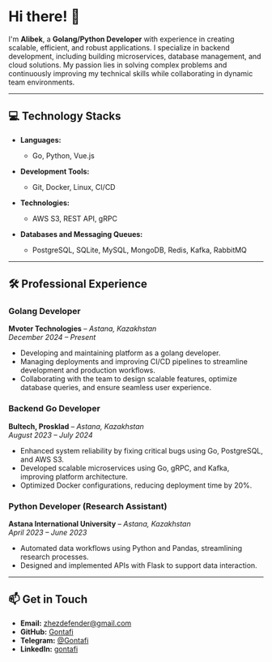 # Hi there! 👋  

I'm **Alibek**, a **Golang/Python Developer** with experience in creating scalable, efficient, and robust applications. I specialize in backend development, including building microservices, database management, and cloud solutions. My passion lies in solving complex problems and continuously improving my technical skills while collaborating in dynamic team environments.  

---

## 💻 Technology Stacks  

- **Languages:**  
  - Go, Python, Vue.js  

- **Development Tools:**  
  - Git, Docker, Linux, CI/CD

- **Technologies:**  
  - AWS S3, REST API, gRPC  

- **Databases and Messaging Queues:**  
  - PostgreSQL, SQLite, MySQL, MongoDB, Redis, Kafka, RabbitMQ  

---

## 🛠️ Professional Experience  


### Golang Developer
**Mvoter Technologies** – *Astana, Kazakhstan*  
*December 2024 – Present*  
- Developing and maintaining platform as a golang developer.  
- Managing deployments and improving CI/CD pipelines to streamline development and production workflows.  
- Collaborating with the team to design scalable features, optimize database queries, and ensure seamless user experience.  

### Backend Go Developer  
**Bultech, Prosklad** – *Astana, Kazakhstan*  
*August 2023 – July 2024*  
- Enhanced system reliability by fixing critical bugs using Go, PostgreSQL, and AWS S3.  
- Developed scalable microservices using Go, gRPC, and Kafka, improving platform architecture.  
- Optimized Docker configurations, reducing deployment time by 20%.  

### Python Developer (Research Assistant)  
**Astana International University** – *Astana, Kazakhstan*  
*April 2023 – June 2023*  
- Automated data workflows using Python and Pandas, streamlining research processes.  
- Designed and implemented APIs with Flask to support data interaction.  
---

## 📫 Get in Touch  

- **Email:** [zhezdefender@gmail.com](mailto:zhezdefender@gmail.com)  
- **GitHub:** [Gontafi](https://github.com/Gontafi)  
- **Telegram:** [@Gontafi](https://t.me/Gontafi)  
- **LinkedIn:** [gontafi](https://www.linkedin.com/in/gontafi/)  
